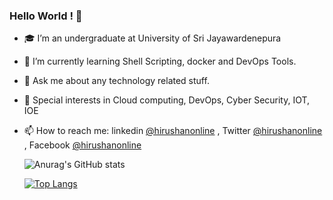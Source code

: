 ### Hello World ! 👋 



- 🎓 I’m an undergraduate at University of Sri Jayawardenepura
- 🌱 I’m currently learning Shell Scripting, docker and DevOps Tools.
- 💬 Ask me about any technology related stuff.
- 📌 Special interests in Cloud computing, DevOps, Cyber Security, IOT, IOE

- 📫 How to reach me: linkedin [@hirushanonline](https://www.linkedin.com/in/hirushanonline/) , Twitter [@hirushanonline](https://twitter.com/hirushanonline) , Facebook [@hirushanonline](https://www.facebook.com/hirushanonline/)


  ![Anurag's GitHub stats](https://github-readme-stats.vercel.app/api?username=hirushanOnline&show_icons=true&theme=radical)

  [![Top Langs](https://github-readme-stats.vercel.app/api/top-langs/?username=hirushanOnline&layout=compact)](https://github.com/anuraghazra/github-readme-stats)
